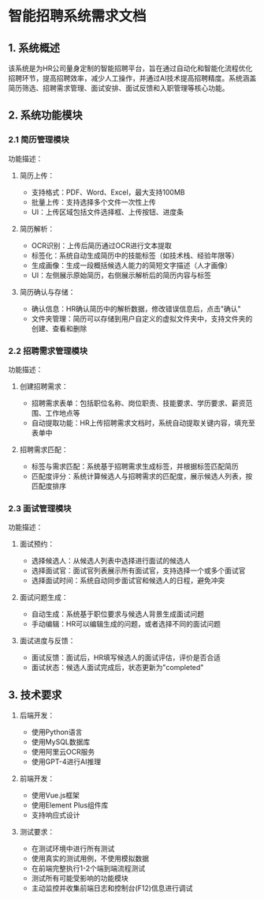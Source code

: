 # 智能招聘系统需求文档

## 1. 系统概述

该系统是为HR公司量身定制的智能招聘平台，旨在通过自动化和智能化流程优化招聘环节，提高招聘效率，减少人工操作，并通过AI技术提高招聘精度。系统涵盖简历筛选、招聘需求管理、面试安排、面试反馈和入职管理等核心功能。

## 2. 系统功能模块

### 2.1 简历管理模块

功能描述：
1. 简历上传：
   - 支持格式：PDF、Word、Excel，最大支持100MB
   - 批量上传：支持选择多个文件一次性上传
   - UI：上传区域包括文件选择框、上传按钮、进度条

2. 简历解析：
   - OCR识别：上传后简历通过OCR进行文本提取
   - 标签化：系统自动生成简历中的技能标签（如技术栈、经验年限等）
   - 生成画像：生成一段概括候选人能力的简短文字描述（人才画像）
   - UI：左侧展示原始简历，右侧展示解析后的简历内容与标签

3. 简历确认与存储：
   - 确认信息：HR确认简历中的解析数据，修改错误信息后，点击"确认"
   - 文件夹管理：简历可以存储到用户自定义的虚拟文件夹中，支持文件夹的创建、查看和删除

### 2.2 招聘需求管理模块

功能描述：
1. 创建招聘需求：
   - 招聘需求表单：包括职位名称、岗位职责、技能要求、学历要求、薪资范围、工作地点等
   - 自动提取功能：HR上传招聘需求文档时，系统自动提取关键内容，填充至表单中

2. 招聘需求匹配：
   - 标签与需求匹配：系统基于招聘需求生成标签，并根据标签匹配简历
   - 匹配度评分：系统计算候选人与招聘需求的匹配度，展示候选人列表，按匹配度排序

### 2.3 面试管理模块

功能描述：
1. 面试预约：
   - 选择候选人：从候选人列表中选择进行面试的候选人
   - 选择面试官：面试官列表展示所有面试官，支持选择一个或多个面试官
   - 选择面试时间：系统自动同步面试官和候选人的日程，避免冲突

2. 面试问题生成：
   - 自动生成：系统基于职位要求与候选人背景生成面试问题
   - 手动编辑：HR可以编辑生成的问题，或者选择不同的面试问题

3. 面试进度与反馈：
   - 面试反馈：面试后，HR填写候选人的面试评估，评价是否合适
   - 面试状态：候选人面试完成后，状态更新为"completed"

## 3. 技术要求

1. 后端开发：
   - 使用Python语言
   - 使用MySQL数据库
   - 使用阿里云OCR服务
   - 使用GPT-4进行AI推理

2. 前端开发：
   - 使用Vue.js框架
   - 使用Element Plus组件库
   - 支持响应式设计

3. 测试要求：
   - 在测试环境中进行所有测试
   - 使用真实的测试用例，不使用模拟数据
   - 在前端完整执行1-2个端到端流程测试
   - 测试所有可能受影响的功能模块
   - 主动监控并收集前端日志和控制台(F12)信息进行调试
